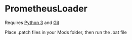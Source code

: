 # PrometheusLoader

Requires [Python 3](https://www.python.org) and [Git](https://git-scm.com)

Place .patch files in your Mods folder, then run the .bat file

